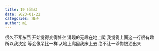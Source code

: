 ```yaml
---
title: 19（呆比）
date: 2023-01-22
categories: 浊诗
author: m1
---
```


很久不写东西
开始觉得变得好空
涌现的无趣在地上爬
我觉得上面这一行很有趣
所以我决定
等会像呆比一样
从地上爬回我床上去
绝不让一滴悔恨洒出来